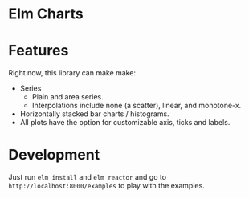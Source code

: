 # Elm Charts


# Features

Right now, this library can make make:

   - Series
      - Plain and area series.
      - Interpolations include none (a scatter), linear, and monotone-x.
   - Horizontally stacked bar charts / histograms.
   - All plots have the option for customizable axis, ticks and labels.

# Development

Just run `elm install` and `elm reactor` and go to `http://localhost:8000/examples` to play with
the examples.